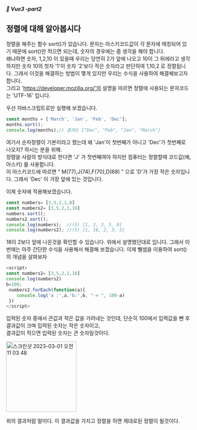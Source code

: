 ##### :cactus: Vue3 -part2

## 정렬에 대해 알아봅시다
정렬을 해주는 함수 sort()가 있습니다. 문자는 아스키코드값이 각 문자에 매칭되어 있기 때문에 sort()만 적으면 되는데, 숫자의 경우에는 좀 생각을 해야 합니다.   
왜냐하면 숫자, 1,2,10 이 있을때 우리는 당연히 2가 앞에 나오고 10이 그 뒤에라고 생각하지만 숫자 10의 첫자 '1'이 숫자 '2'보다 적은 숫자라고 판단하여 1,10,2 로 정렬됩니다. 그래서 이것을 해결하는 방법이 몇개 있지만 우리는 수식을 사용하여 해결해보고자 합니다.    
그리고 'https://developer.mozilla.org/'의 설명을 따르면 정렬에 사용되는 문자코드는 'UTF-16' 입니다. 


우선 자바스크립트로만 실행해 보겠습니다.
```javascript
const months = ['March', 'Jan', 'Feb', 'Dec']; 
months.sort();
console.log(months);// 결과는 ["Dec", "Feb", "Jan", "March"]
```
여기서 순차정렬이 기본이라고 했는데 왜 'Jan'이 첫번째가 아니고 'Dec'가 첫번째로 나오지? 하시는 분을 위해.   
정렬을 사람의 방식대로 한다면 'J' 가 첫번째여야 하지만 컴퓨터는 정렬할때 코드값(예, 아스키) 를 사용합니다.   
이 아스키코드에 따르면 " M(77),J(74),F(70),D(68) " 으로 'D'가 가장 작은 숫자입니다. 그래서 'Dec' 이 가장 앞에 있는 것입니다.


이제 숫자에 적용해보겠습니다.
```javascript
const numbers= [3,5,2,1,8]
const numbers2= [3,5,2,1,18]
numbers.sort();
numbers2.sort();
console.log(numbers);  //(5) [1, 2, 3, 5, 8]
console.log(numbers2); //(5) [1, 18, 2, 3, 5]

```
18이 2보다 앞에 나온것을 확인할 수 있습니다. 위에서 설명했던대로 입니다. 그래서 이번에는 아주 간단한 수식을 사용해서 해결해 보겠습니다.
이제 뺄셈을 이용하여 sort()의 개념을 살펴보자

```javascript
<script>
const numbers2= [3,5,2,1,18]
console.log(numbers2)
b=100;
 numbers2.forEach(function(a){
    console.log('a :',a,'b:',b, "-> ", 100-a)
 })
</script>
```
입력된 숫자 중에서 큰값과 작은 값을 가려내는 것인데, 단순히 100에서 입력값을 뺀 후   
결과값이 크며 입력된 숫자는 작은 숫자이고,   
결과값이 작으면 입력된 숫자는 큰 숫자일것이다.


<img width="191" alt="스크린샷 2023-03-01 오전 11 03 48" src="https://user-images.githubusercontent.com/48478079/222025789-efb85b74-40e8-4f11-9d91-908a716b447a.png">

위의 결과처럼 말이다. 이 결과값을 가지고 정렬을 하면 제대로된 정렬이 될것이다.

